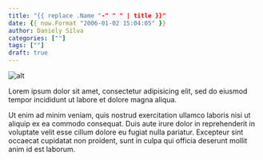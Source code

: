 ```yaml
---
title: "{{ replace .Name "-" " " | title }}"
date: {{ now.Format "2006-01-02 15:04:05" }}
author: Daniely Silva
categories: [""]
tags: [""]
draft: true
---
```


![alt](//via.placeholder.com/640x150)

Lorem ipsum dolor sit amet, consectetur adipisicing elit, sed do eiusmod tempor incididunt ut labore et dolore magna aliqua.

<!--more-->

Ut enim ad minim veniam, quis nostrud exercitation ullamco laboris nisi ut aliquip ex ea commodo consequat. Duis aute irure dolor in reprehenderit in voluptate velit esse cillum dolore eu fugiat nulla pariatur. Excepteur sint occaecat cupidatat non proident, sunt in culpa qui officia deserunt mollit anim id est laborum.
